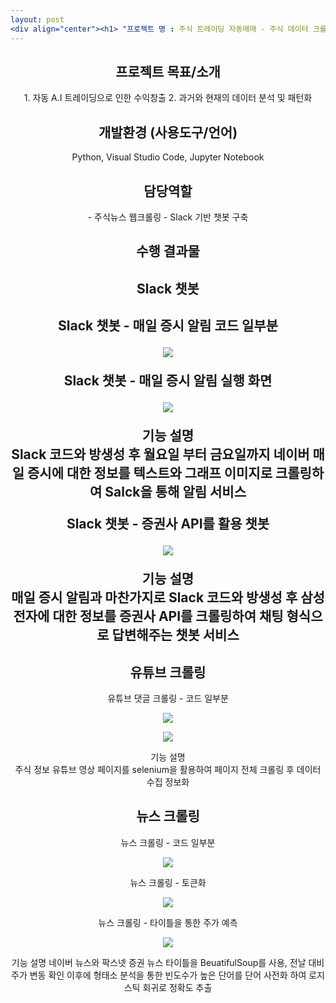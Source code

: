 ```yaml
---
layout: post
<div align="center"><h1> "프로젝트 명 : 주식 트레이딩 자동매매 - 주식 데이터 크롤링 및 Slack 챗봇 구축" </h1></div>
---
```

   
<div align="center">
  <h2> 프로젝트 목표/소개 </h2>
1.	자동 A.I 트레이딩으로 인한 수익창출
2.	과거와 현재의 데이터 분석 및 패턴화
   
   
<h2>개발환경 (사용도구/언어) </h2>
Python, Visual Studio Code, Jupyter Notebook
   
   
  <h2>담당역할 </h2>
- 주식뉴스 웹크롤링
- Slack 기반 챗봇 구축
   
   
<h2>수행 결과물</h2>   
   
<h2>Slack 챗봇<h2>
   
Slack 챗봇 - 매일 증시 알림 코드 일부분
   
<p align="center">
  <img src="https://user-images.githubusercontent.com/97649924/175804294-4b2fefde-0642-417a-8b18-828ce3893999.png">
  </p>
   
Slack 챗봇 - 매일 증시 알림 실행 화면
   
<p align="center">
  <img src="https://user-images.githubusercontent.com/97649924/175868108-12fa2437-4e57-4b13-94f8-935fbb9f07f7.png">
  </p>
   
기능 설명   
Slack 코드와 방생성 후 월요일 부터 금요일까지 네이버 매일 증시에 대한 정보를 텍스트와 그래프 이미지로 크롤링하여 Salck을 통해 알림 서비스
   
Slack 챗봇 - 증권사 API를 활용 챗봇   
<p align="center">
  <img src="https://user-images.githubusercontent.com/97649924/175868664-5d40796e-aa42-4ba6-92ac-3d99716f0d9a.png">
  </p>   
   
기능 설명   
매일 증시 알림과 마찬가지로 Slack 코드와 방생성 후 삼성전자에 대한 정보를 증권사 API를 크롤링하여 채팅 형식으로 답변해주는 챗봇 서비스
   
   
   
<h2>유튜브 크롤링 </h2>
   
유튜브 댓글 크롤링 - 코드 일부분
   
<p align="center">
  <img src="https://user-images.githubusercontent.com/97649924/175869339-4cf712ab-6252-4eb8-9263-b3028f63f0a4.png">
  </p>
   
<p align="center">
  <img src="https://user-images.githubusercontent.com/97649924/175869139-c5347cf5-47fc-4b1a-9164-6ff56f2db274.png">
  </p>
   
기능 설명   
주식 정보 유튜브 영상 페이지를 selenium을 활용하여 페이지 전체 크롤링 후 데이터 수집 정보화
   
   
   
<h2>뉴스 크롤링</h2>
   
뉴스 크롤링 - 코드 일부분
   
<p align="center">
  <img src="https://user-images.githubusercontent.com/97649924/175869516-60be06d7-2adc-4848-af49-0e808e28bae6.png">
  </p>
   
뉴스 크롤링 - 토큰화
   
<p align="center">
  <img src="https://user-images.githubusercontent.com/97649924/175869519-66342456-1eb1-4cb0-908b-851c98e537b8.jpg">
  </p>
   
뉴스 크롤링 - 타이틀을 통한 주가 예측
   
<p align="center">
  <img src="https://user-images.githubusercontent.com/97649924/175869522-c5290ad2-47fd-4fae-bed6-463b0f471671.png">
  </p>
   
기능 설명
네이버 뉴스와 팍스넷 증권 뉴스 타이틀을 BeuatifulSoup를 사용, 전날 대비 주가 변동 확인 이후에 형태소 분석을 통한 빈도수가 높은 단어를 단어 사전화 하여 로지스틱 회귀로 정확도 추출
</div>
